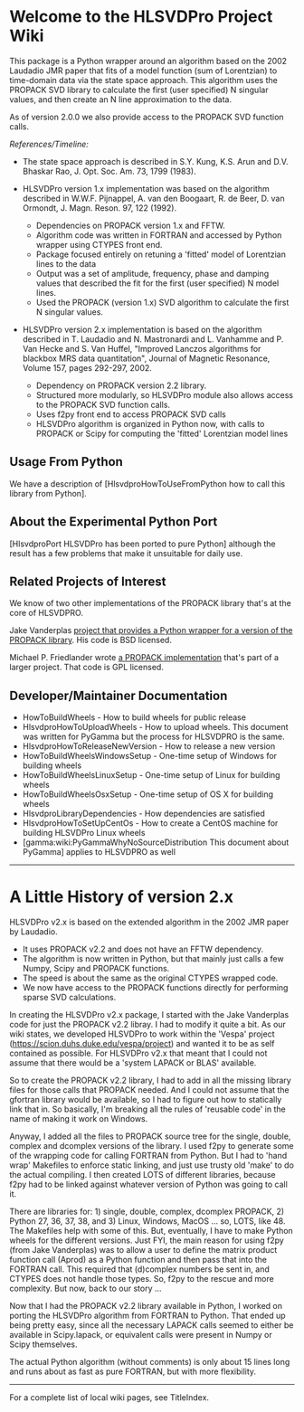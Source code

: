 # Welcome to the HLSVDPro Project Wiki
This package is a Python wrapper around an algorithm based on the 2002 Laudadio JMR paper that fits of a model function (sum of Lorentzian) to time-domain data via the state space approach. This algorithm uses the PROPACK SVD library to calculate the first (user specified) N singular values, and then create an N line approximation to the data.

As of version 2.0.0 we also provide access to the PROPACK SVD function calls. 

*References/Timeline:*

- The state space approach is described in S.Y. Kung, K.S. Arun and D.V. Bhaskar Rao, J. Opt. Soc. Am. 73, 1799 (1983).

- HLSVDPro version 1.x implementation was based on the algorithm described in W.W.F. Pijnappel, A. van den Boogaart, R. de Beer, D. van Ormondt, J. Magn. Reson. 97, 122 (1992). 
  - Dependencies on PROPACK version 1.x and FFTW.
  - Algorithm code was written in FORTRAN and accessed by Python wrapper using CTYPES front end.
  - Package focused entirely on retuning a 'fitted' model of Lorentzian lines to the data 
  - Output was a set of amplitude, frequency, phase and damping values that described the fit for the first (user specified) N model lines. 
  - Used the PROPACK (version 1.x) SVD algorithm to calculate the first N singular values.

- HLSVDPro version 2.x implementation is based on the algorithm described in T. Laudadio and N. Mastronardi and L. Vanhamme and P. Van Hecke and S. Van Huffel, "Improved Lanczos algorithms for blackbox MRS data quantitation", Journal of Magnetic Resonance, Volume 157, pages 292-297, 2002. 
  - Dependency on PROPACK version 2.2 library.
  - Structured more modularly, so HLSVDPro module also allows access to the PROPACK SVD function calls.
  - Uses f2py front end to access PROPACK SVD calls
  - HLSVDPro algorithm is organized in Python now, with calls to PROPACK or Scipy for computing the 'fitted' Lorentzian model lines

## Usage From Python
We have a description of [HlsvdproHowToUseFromPython how to call this library from Python].

## About the Experimental Python Port
[HlsvdproPort  HLSVDPro has been ported to pure Python] although the result has a few problems that make it unsuitable for daily use.

## Related Projects of Interest
We know of two other implementations of the PROPACK library that's at the core of HLSVDPRO.

Jake Vanderplas [project that provides a Python wrapper for a version of the PROPACK library](https://github.com/jakevdp/pypropack). 
His code is BSD licensed.

Michael P. Friedlander wrote [a PROPACK implementation](https://github.com/dpo/nlpy/blob/develop/nlpy/linalg/propack.py) 
that's part of a larger project. That code is GPL licensed.


## Developer/Maintainer Documentation
 * HowToBuildWheels - How to build wheels for public release
 * HlsvdproHowToUploadWheels - How to upload wheels.
 This document was written for PyGamma but the process for
 HLSVDPRO is the same.
 * HlsvdproHowToReleaseNewVersion - How to release a new version
 * HowToBuildWheelsWindowsSetup - One-time setup of Windows for 
 building wheels
 * HowToBuildWheelsLinuxSetup - One-time setup of Linux for 
 building wheels
 * HowToBuildWheelsOsxSetup - One-time setup of OS X for 
 building wheels
 * HlsvdproLibraryDependencies - How dependencies are satisfied
 * HlsvdproHowToSetUpCentOs - How to create a CentOS machine for building HLSVDPro Linux wheels
 * [gamma:wiki:PyGammaWhyNoSourceDistribution This document about PyGamma] applies to HLSVDPRO as well

----------
# A Little History of version 2.x
HLSVDPro v2.x is based on the extended algorithm in the 2002 JMR paper by Laudadio.
 - It uses PROPACK v2.2 and does not have an FFTW dependency. 
 - The algorithm is now written in Python, but that mainly just calls a few Numpy, Scipy and PROPACK functions. 
 - The speed is about the same as the original CTYPES wrapped code.
 - We now have access to the PROPACK functions directly for performing sparse SVD calculations.

In creating the HLSVDPro v2.x package, I started with the Jake Vanderplas code for just the PROPACK v2.2 libray.  I had to modify it quite a bit. As our wiki states, we developed HLSVDPro to work within the 'Vespa' project (https://scion.duhs.duke.edu/vespa/project) and wanted it to be as self contained as possible.  For HLSVDPro v2.x that meant that I could not assume that there would be a 'system LAPACK or BLAS' available. 

So to create the PROPACK v2.2 library, I had to add in all the missing library files for those calls that PROPACK needed.  And I could not assume that the gfortran library would be available, so I had to figure out how to statically link that in.  So basically, I'm breaking all the rules of 'reusable code' in the name of making it work on Windows.

Anyway, I added all the files to PROPACK source tree for the single, double, complex and dcomplex versions of the library.  I used f2py to generate some of the wrapping code for calling FORTRAN from Python. But I had to 'hand wrap' Makefiles to enforce static linking, and just use trusty old 'make' to do the actual compiling. I then created LOTS of different libraries, because f2py had to be linked against whatever version of Python was going to call it. 

There are libraries for: 1) single, double, complex, dcomplex PROPACK, 2) Python 27, 36, 37, 38, and 3) Linux, Windows, MacOS ... so, LOTS, like 48.  The Makefiles help with some of this. But, eventually, I have to make Python wheels for the different versions. Just FYI, the main reason for using f2py (from Jake Vanderplas) was to allow a user to define the matrix product function call (Aprod) as a Python function and then pass that into the FORTRAN call.  This required that (d)complex numbers be sent in, and CTYPES does not handle those types. So, f2py to the rescue and more complexity. But now, back to our story ...

Now that I had the PROPACK v2.2 library available in Python, I worked on porting the HLSVDPro algorithm from FORTRAN to Python.  That ended up being pretty easy, since all the necessary LAPACK calls  seemed to either be available in Scipy.lapack, or equivalent calls were present in Numpy or Scipy themselves. 

The actual Python algorithm (without comments) is only about 15 lines long and runs about as fast as pure FORTRAN, but with more flexibility. 

----------

For a complete list of local wiki pages, see TitleIndex.